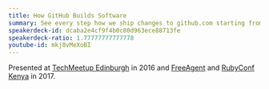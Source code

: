 ```yaml
---
title: How GitHub Builds Software
summary: See every step how we ship changes to github.com starting from a new, empty MacBook.
speakerdeck-id: dcaba2e4cf9f4b0c80d963ece88713fe
speakerdeck-ratio: 1.77777777777778
youtube-id: mkj8vMeXoBI
---
```

Presented at [TechMeetup Edinburgh](http://techmeetup.co.uk/) in 2016 and [FreeAgent](https://www.freeagent.com) and [RubyConf Kenya](http://rubyconf.nairuby.org/) in 2017.
